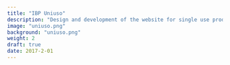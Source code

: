 ```yaml
---
title: "IBP Uniuso"
description: "Design and development of the website for single use product company 'IBP Uniuso'"
image: "uniuso.png"
background: "uniuso.png"
weight: 2
draft: true
date: 2017-2-01
---
```

